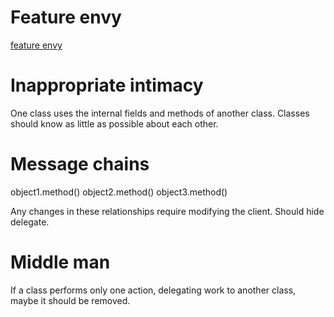 # Feature envy
[feature envy](../../../src/main/java/com/sda/codesmells/featureenvy/bad/Customer.java)

# Inappropriate intimacy
One class uses the internal fields and methods of another class.
Classes should know as little as possible about each other.

# Message chains
object1.method()
    object2.method()
        object3.method()

Any changes in these relationships require modifying the client. Should hide delegate.

# Middle man
If a class performs only one action, delegating work to another class, maybe it should be removed.